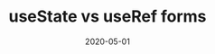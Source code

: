 ---
title: useState vs useRef forms
date: 2020-05-01
publishedOn: LinkedIn
thumb: ./thumb.png
url: https://www.linkedin.com/posts/varchasvipandey_programming-react-javascript-activity-6801872508854312960-2_Aw
---